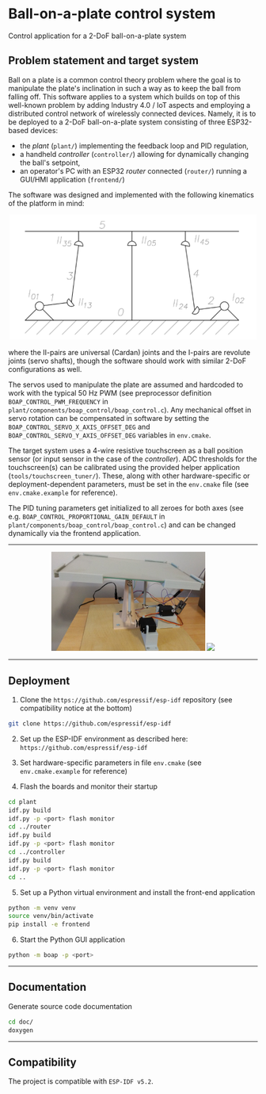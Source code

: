 # Ball-on-a-plate control system

Control application for a 2-DoF ball-on-a-plate system

## Problem statement and target system

Ball on a plate is a common control theory problem where the goal is to manipulate the plate's inclination in such a way as to keep the ball from falling off. This software applies to a system which builds on top of this well-known problem by adding Industry 4.0 / IoT aspects and employing a distributed control network of wirelessly connected devices. Namely, it is to be deployed to a 2-DoF ball-on-a-plate system consisting of three ESP32-based devices:
- the *plant* (`plant/`) implementing the feedback loop and PID regulation,
- a handheld *controller* (`controller/`) allowing for dynamically changing the ball's setpoint,
- an operator's PC with an ESP32 *router* connected (`router/`) running a GUI/HMI application (`frontend/`)

The software was designed and implemented with the following kinematics of the platform in mind:

<div align="center"><img src="doc/kinematics.png" width=500/></div>

where the II-pairs are universal (Cardan) joints and the I-pairs are revolute joints (servo shafts), though the software should work with similar 2-DoF configurations as well.

The servos used to manipulate the plate are assumed and hardcoded to work with the typical 50 Hz PWM (see preprocessor definition `BOAP_CONTROL_PWM_FREQUENCY` in `plant/components/boap_control/boap_control.c`). Any mechanical offset in servo rotation can be compensated in software by setting the `BOAP_CONTROL_SERVO_X_AXIS_OFFSET_DEG` and `BOAP_CONTROL_SERVO_Y_AXIS_OFFSET_DEG` variables in `env.cmake`.

The target system uses a 4-wire resistive touchscreen as a ball position sensor (or input sensor in the case of the *controller*). ADC thresholds for the touchscreen(s) can be calibrated using the provided helper application (`tools/touchscreen_tuner/`). These, along with other hardware-specific or deployment-dependent parameters, must be set in the `env.cmake` file (see `env.cmake.example` for reference).

The PID tuning parameters get initialized to all zeroes for both axes (see e.g. `BOAP_CONTROL_PROPORTIONAL_GAIN_DEFAULT` in `plant/components/boap_control/boap_control.c`) and can be changed dynamically via the frontend application.

---

<div align="center"><img src="doc/device0.png" height=200/>  <img src="doc/device1.png" height=200/></div>

---

## Deployment

1. Clone the `https://github.com/espressif/esp-idf` repository (see compatibility notice at the bottom)

```bash
git clone https://github.com/espressif/esp-idf
```

2. Set up the ESP-IDF environment as described here:
   `https://github.com/espressif/esp-idf`

3. Set hardware-specific parameters in file `env.cmake` (see `env.cmake.example` for
   reference)

4. Flash the boards and monitor their startup

```bash
cd plant
idf.py build
idf.py -p <port> flash monitor
cd ../router
idf.py build
idf.py -p <port> flash monitor
cd ../controller
idf.py build
idf.py -p <port> flash monitor
cd ..
```

5. Set up a Python virtual environment and install the front-end application

```bash
python -m venv venv
source venv/bin/activate
pip install -e frontend
```

6. Start the Python GUI application

```bash
python -m boap -p <port>
```

---

## Documentation

Generate source code documentation

```bash
cd doc/
doxygen
```

---

## Compatibility

The project is compatible with `ESP-IDF v5.2`.
